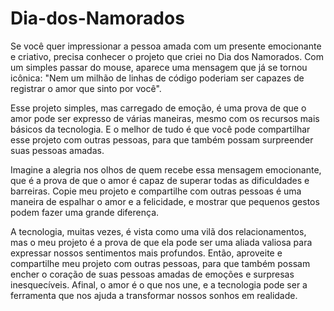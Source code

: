 # Dia-dos-Namorados
 Se você quer impressionar a pessoa amada com um presente emocionante e criativo, precisa conhecer o projeto que criei no Dia dos Namorados. Com um simples passar do mouse, aparece uma mensagem que já se tornou icônica: "Nem um milhão de linhas de código poderiam ser capazes de registrar o amor que sinto por você".

Esse projeto simples, mas carregado de emoção, é uma prova de que o amor pode ser expresso de várias maneiras, mesmo com os recursos mais básicos da tecnologia. E o melhor de tudo é que você pode compartilhar esse projeto com outras pessoas, para que também possam surpreender suas pessoas amadas.

Imagine a alegria nos olhos de quem recebe essa mensagem emocionante, que é a prova de que o amor é capaz de superar todas as dificuldades e barreiras.  Copie meu  projeto e compartilhe com outras pessoas é uma maneira de espalhar o amor e a felicidade, e mostrar que pequenos gestos podem fazer uma grande diferença.

A tecnologia, muitas vezes, é vista como uma vilã dos relacionamentos, mas o meu projeto é a prova de que ela pode ser uma aliada valiosa para expressar nossos sentimentos mais profundos. Então, aproveite e compartilhe meu projeto com outras pessoas, para que também possam encher o coração de suas pessoas amadas de emoções e surpresas inesquecíveis. Afinal, o amor é o que nos une, e a tecnologia pode ser a ferramenta que nos ajuda a transformar nossos sonhos em realidade.
